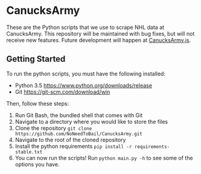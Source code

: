 # CanucksArmy

These are the Python scripts that we use to scrape NHL data at CanucksArmy. This repository will be maintained with bug
fixes, but will not receive new features. Future development will happen at
[CanucksArmy.js](https://github.com/dsgkirkby/CanucksArmy.js).

## Getting Started

To run the python scripts, you must have the following installed:

- Python 3.5 https://www.python.org/downloads/release
- Git https://git-scm.com/download/win

Then, follow these steps:

1. Run Git Bash, the bundled shell that comes with Git
2. Navigate to a directory where you would like to store the files
3. Clone the repository `git clone https://github.com/NoNeedToBail/CanucksArmy.git`
4. Navigate to the root of the cloned repository
5. Install the python requirements `pip install -r requirements-stable.txt`
6. You can now run the scripts! Run `python main.py -h` to see some of the options you have.
